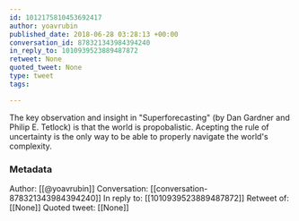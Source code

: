 ```yaml
---
id: 1012175810453692417
author: yoavrubin
published_date: 2018-06-28 03:28:13 +00:00
conversation_id: 878321343984394240
in_reply_to: 1010939523889487872
retweet: None
quoted_tweet: None
type: tweet
tags:

---
```


The key observation and insight in "Superforecasting" (by Dan Gardner and Philip E. Tetlock) is that the world is propobalistic. Acepting the rule of uncertainty is the only way to be able to properly navigate the world's complexity.

### Metadata

Author: [[@yoavrubin]]
Conversation: [[conversation-878321343984394240]]
In reply to: [[1010939523889487872]]
Retweet of: [[None]]
Quoted tweet: [[None]]
